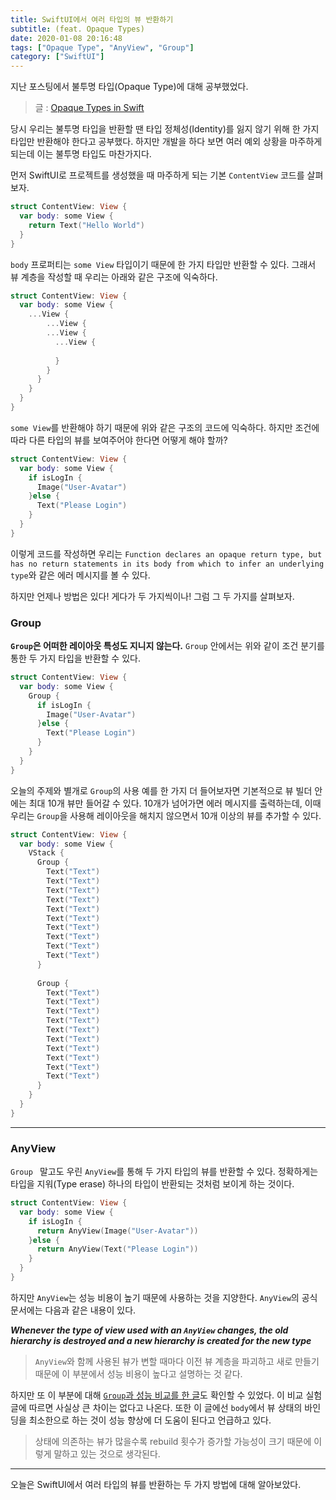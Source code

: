 ```yaml
---
title: SwiftUI에서 여러 타입의 뷰 반환하기
subtitle: (feat. Opaque Types)
date: 2020-01-08 20:16:48
tags: ["Opaque Type", "AnyView", "Group"]
category: ["SwiftUI"]
---
```


지난 포스팅에서 불투명 타입(Opaque Type)에 대해 공부했었다. 

> 글 : [Opaque Types in Swift](https://ehdrjsdlzzzz.github.io/2019/12/12/Opaque-Types-in-Swift/)

당시 우리는 불투명 타입을 반환할 땐 타입 정체성(Identity)를 잃지 않기 위해 한 가지 타입만 반환해야 한다고 공부했다. 하지만 개발을 하다 보면 여러 예외 상황을 마주하게 되는데 이는 불투명 타입도 마찬가지다. 

먼저 SwiftUI로 프로젝트를 생성했을 때 마주하게 되는 기본 `ContentView` 코드를 살펴보자. 

```swift
struct ContentView: View { 
  var body: some View { 
    return Text("Hello World")
  }
}
```

`body` 프로퍼티는 `some View` 타입이기 때문에 한 가지 타입만 반환할 수 있다. 그래서 뷰 계층을 작성할 때 우리는 아래와 같은 구조에 익숙하다. 

```swift
struct ContentView: View { 
  var body: some View { 
    ...View { 
    	...View { 
        ...View { 
          ...View { 
          
          }
        }
      }
    }
  }
}
```

`some View`를 반환해야 하기 때문에 위와 같은 구조의 코드에 익숙하다. 하지만 조건에 따라 다른 타입의 뷰를 보여주어야 한다면 어떻게 해야 할까?

```swift
struct ContentView: View { 
  var body: some View { 
  	if isLogIn { 
      Image("User-Avatar")
    }else { 
      Text("Please Login")
    }
  }
}
```

이렇게 코드를 작성하면 우리는 `Function declares an opaque return type, but has no return statements in its body from which to infer an underlying type`와 같은 에러 메시지를 볼 수 있다. 

하지만 언제나 방법은 있다! 게다가 두 가지씩이나! 그럼 그 두 가지를 살펴보자. 



### Group

 **`Group`은 어떠한 레이아웃 특성도 지니지 않는다.** `Group` 안에서는 위와 같이 조건 분기를 통한 두 가지 타입을 반환할 수 있다.

```swift
struct ContentView: View { 
  var body: some View { 
    Group { 
      if isLogIn { 
        Image("User-Avatar")
      }else { 
        Text("Please Login")
      }
    }
  }
}
```

오늘의 주제와 별개로 `Group`의 사용 예를 한 가지 더 들어보자면 기본적으로 뷰 빌더 안에는 최대 10개 뷰만 들어갈 수 있다. 10개가 넘어가면 에러 메시지를 출력하는데, 이때 우리는 `Group`을 사용해 레이아웃을 해치지 않으면서 10개 이상의 뷰를 추가할 수 있다.

```swift
struct ContentView: View { 
  var body: some View { 
    VStack { 
      Group { 
      	Text("Text")
      	Text("Text")
      	Text("Text")
      	Text("Text")
      	Text("Text")
      	Text("Text")
      	Text("Text")
      	Text("Text")
      	Text("Text")
      	Text("Text")
      }
      
      Group { 
      	Text("Text")
      	Text("Text")
      	Text("Text")
      	Text("Text")
      	Text("Text")
      	Text("Text")
      	Text("Text")
      	Text("Text")
      	Text("Text")
      	Text("Text")
      }
    }
  }
}
```

---

### AnyView 

`Group ` 말고도 우린 `AnyView`를 통해 두 가지 타입의 뷰를 반환할 수 있다. 정확하게는 타입을 지워(Type erase) 하나의 타입이 반환되는 것처럼 보이게 하는 것이다. 

```swift
struct ContentView: View { 
  var body: some View { 
    if isLogIn { 
      return AnyView(Image("User-Avatar"))
    }else { 
      return AnyView(Text("Please Login"))
    }
  }
}
```

하지만 `AnyView`는 성능 비용이 높기 때문에 사용하는 것을 지양한다. `AnyView`의 공식 문서에는 다음과 같은 내용이 있다. 

***Whenever the type of view used with an `AnyView` changes, the old hierarchy is destroyed and a new hierarchy is created for the new type***

> `AnyView`와 함께 사용된 뷰가 변할 때마다 이전 뷰 계층을 파괴하고 새로 만들기 때문에 이 부분에서 성능 비용이 높다고 설명하는 것 같다. 

하지만 또 이 부분에 대해 [`Group`과 성능 비교를 한 글](https://medium.com/swlh/swiftui-performance-battle-anyview-vs-group-55bf852158df)도 확인할 수 있었다. 이 비교 실험 글에 따르면 사실상 큰 차이는 없다고 나온다. 또한 이 글에선 `body`에서 뷰 상태의 바인딩을 최소한으로 하는 것이 성능 향상에 더 도움이 된다고 언급하고 있다. 

> 상태에 의존하는 뷰가 많을수록 rebuild 횟수가 증가할 가능성이 크기 때문에 이렇게 말하고 있는 것으로 생각된다.



---

오늘은 SwiftUI에서 여러 타입의 뷰를 반환하는 두 가지 방법에 대해 알아보았다. 
